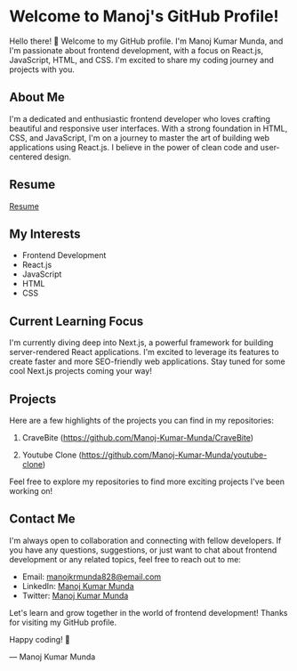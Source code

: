 # Welcome to Manoj's GitHub Profile!


Hello there! 
👋 Welcome to my GitHub profile. I'm Manoj Kumar Munda, and I'm passionate about frontend development, with a focus on React.js, JavaScript, HTML, and CSS. I'm excited to share my coding journey and projects with you.

## About Me

I'm a dedicated and enthusiastic frontend developer who loves crafting beautiful and responsive user interfaces. With a strong foundation in HTML, CSS, and JavaScript, I'm on a journey to master the art of building web applications using React.js. I believe in the power of clean code and user-centered design.

## Resume
[Resume](https://drive.google.com/file/d/1mj6gL5MdOgwCBLHX4DytMtPEHfNE-n17/view?usp=drive_link)

## My Interests

- Frontend Development
- React.js
- JavaScript
- HTML
- CSS

## Current Learning Focus

I'm currently diving deep into Next.js, a powerful framework for building server-rendered React applications. I'm excited to leverage its features to create faster and more SEO-friendly web applications. Stay tuned for some cool Next.js projects coming your way!

## Projects

Here are a few highlights of the projects you can find in my repositories:

1. CraveBite (https://github.com/Manoj-Kumar-Munda/CraveBite)


2. Youtube Clone (https://github.com/Manoj-Kumar-Munda/youtube-clone)


Feel free to explore my repositories to find more exciting projects I've been working on!

## Contact Me

I'm always open to collaboration and connecting with fellow developers. If you have any questions, suggestions, or just want to chat about frontend development or any related topics, feel free to reach out to me:

- Email: manojkrmunda828@email.com
- LinkedIn: [Manoj Kumar Munda](www.linkedin.com/in/manoj-kumar-munda-6073ba172)
- Twitter: [Manoj Kumar Munda](https://twitter.com/manojdev99)

Let's learn and grow together in the world of frontend development! Thanks for visiting my GitHub profile.

Happy coding! 🚀

— Manoj Kumar Munda

